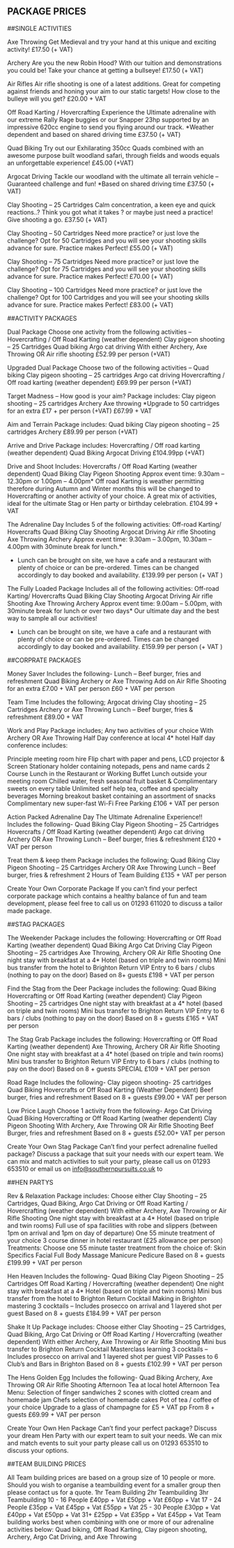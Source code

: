 ## PACKAGE PRICES

##SINGLE ACTIVITIES

Axe Throwing
Get Medieval and try your hand at this unique and exciting activity!
£17.50 (+ VAT)

Archery
Are you the new Robin Hood? With our tuition and demonstrations you could be! Take your chance at getting a bullseye!
£17.50 (+ VAT)

Air Rifles
Air rifle shooting is one of a latest additions. Great for competing against friends and honing your aim to our static targets! How close to the bulleye will you get?
£20.00 + VAT

Off Road Karting / Hovercrafting
Experience the Ultimate adrenaline with our extreme Rally Rage buggies or our Snapper 23hp supported by an impressive 620cc engine to send you flying around our track.
*Weather dependent and based on shared driving time
£37.50 (+ VAT)

Quad Biking
Try out our Exhilarating 350cc Quads combined with an awesome purpose built woodland safari, through fields and woods equals  an unforgettable experience!
£45.00 (+VAT)

Argocat Driving
Tackle our woodland with the ultimate all terrain vehicle – Guaranteed challenge and fun!
*Based on shared driving time
£37.50 (+ VAT)

Clay Shooting – 25 Cartridges
Calm concentration, a keen eye and quick reactions..? Think you got what it takes ? or maybe just need a practice! Give shooting a go.
£37.50 (+ VAT)

Clay Shooting – 50 Cartridges
Need more practice? or just love the challenge? Opt for 50 Cartridges and you will see your shooting skills advance for sure. Practice makes Perfect!
£55.00 (+ VAT)

Clay Shooting – 75 Cartridges
Need more practice? or just love the challenge? Opt for 75 Cartridges and you will see your shooting skills advance for sure. Practice makes Perfect!
£70.00 (+ VAT)

Clay Shooting – 100 Cartridges
Need more practice? or just love the challenge? Opt for 100 Cartridges and you will see your shooting skills advance for sure. Practice makes Perfect!
£83.00 (+ VAT)


##ACTIVITY PACKAGES

Dual Package
Choose one activity from the following activities –
Hovercrafting / Off Road Karting (weather dependent)
Clay pigeon shooting – 25 Cartridges
Quad biking
Argo cat driving
With either  Archery, Axe Throwing OR Air rifle shooting
£52.99 per person (+VAT)

Upgraded Dual Package
Choose two of the following activities –
Quad biking
Clay pigeon shooting – 25 cartridges
Argo cat driving
Hovercrafting / Off road karting (weather dependent)
£69.99 per person (+VAT)

Target Madness – How good is your aim?
Package includes:
Clay pigeon shooting – 25 cartridges
Archery
Axe throwing
*Upgrade to 50 cartridges for an extra £17 + per person (+VAT)
£67.99 + VAT

Aim and Terrain
Package includes:
Quad biking
Clay pigeon shooting – 25 cartridges
Archery
£89.99 per person (+VAT)

Arrive and Drive
Package includes:
Hovercrafting / Off road karting (weather dependent)
Quad Biking
Argocat Driving
£104.99pp (+VAT)

Drive and Shoot
Includes:
Hovercrafts / Off Road Karting (weather dependent)
Quad Biking
Clay Pigeon Shooting
Approx event time: 9.30am – 12.30pm or 1.00pm – 4.00pm*
Off road Karting is weather permitting therefore during Autumn and Winter months this will be changed to Hovercrafting or another activity of your choice.
A great mix of activities, ideal for the ultimate Stag or Hen party or birthday celebration.
£104.99 + VAT

The Adrenaline Day
Includes 5 of the following activities:
Off-road Karting/ Hovercrafts
Quad Biking
Clay Shooting
Argocat Driving
Air rifle Shooting
Axe Throwing
Archery
Approx event time: 9.30am – 3.00pm, 10.30am – 4.00pm with 30minute  break for lunch.*
* Lunch can be brought on site, we have a cafe and a restaurant with plenty of choice or can be pre-ordered. Times can be changed accordingly to day booked and availability.
£139.99 per person (+ VAT )

The Fully Loaded Package
Includes all of the following activities:
Off-road Karting/ Hovercrafts
Quad Biking
Clay Shooting
Argocat Driving
Air rifle Shooting
Axe Throwing
Archery
Approx event time: 9.00am – 5.00pm, with 30minute  break for lunch or over two days*
Our ultimate day and the best way to sample all our activities!
* Lunch can be brought on site, we have a cafe and a restaurant with plenty of choice or can be pre-ordered. Times can be changed accordingly to day booked and availability.
£159.99 per person (+ VAT )


##CORPRATE PACKAGES

Money Saver
Includes the following-
Lunch – Beef burger, fries and refreshment
Quad Biking
Archery or Axe Throwing
Add on Air Rifle Shooting for an extra £7.00 + VAT per person
£60 + VAT per person

Team Time
Includes the following;
Argocat driving
Clay shooting – 25 Cartridges
Archery or Axe Throwing
Lunch – Beef burger, fries & refreshment
£89.00 + VAT

Work and Play
Package includes;
Any two activities of your choice
With Archery OR Axe Throwing
Half Day conference at local 4* hotel
Half day conference includes:

Principle meeting room hire
Flip chart with paper and pens, LCD projector & Screen
Stationary holder containing notepads, pens and name cards
2 Course Lunch in the Restaurant or Working Buffet Lunch outside your meeting room
Chilled water, fresh seasonal fruit basket & Complimentary sweets on every table
Unlimited self help tea, coffee and specialty beverages
Morning breakout basket containing an assortment of snacks
Complimentary new super-fast Wi-Fi
Free Parking
£106 + VAT per person

Action Packed Adrenaline Day
The Ultimate Adrenaline Experience!!
Includes the following-
Quad Biking
Clay Pigeon Shooting – 25 Cartridges
Hovercrafts / Off Road Karting (weather dependent)
Argo cat driving
Archery OR Axe Throwing
Lunch – Beef burger, fries & refreshment
£120 + VAT per person

Treat them & keep them
Package includes the following;
Quad Biking
Clay Pigeon Shooting – 25 Cartridges
Archery OR Axe Throwing
Lunch – Beef burger, fries & refreshment
2 Hours of Team Building
£135 + VAT per person

Create Your Own Corporate Package
If you can’t find your perfect corporate package which contains a healthy balance of fun and team development, please feel free to call us on 01293 611020 to discuss a tailor made package.


##STAG PACKAGES

The Weekender
Package includes the following:
Hovercrafting or Off Road Karting (weather dependent)
Quad Biking
Argo Cat Driving
Clay Pigeon Shooting – 25 cartridges
Axe Throwing, Archery OR Air Rifle Shooting
One night stay with breakfast at a 4* Hotel (based on triple and twin rooms)
Mini bus transfer from the hotel to Brighton Return
VIP Entry to 6 bars / clubs (nothing to pay on the door)
Based on 8+ guests
£198 + VAT per person

Find the Stag from the Deer
Package includes the following:
Quad Biking
Hovercrafting or Off Road Karting (weather dependent)
Clay Pigeon Shooting – 25 cartridges
One night stay with breakfast at a 4* hotel (based on triple and twin rooms)
Mini bus transfer to Brighton Return
VIP Entry to 6 bars / clubs (nothing to pay on the door)
Based on 8 + guests
£165 + VAT per person

The Stag Grab
Package includes the following:
Hovercrafting or Off Road Karting (weather dependent)
Axe Throwing, Archery OR Air Rifle Shooting
One night stay with breakfast at a 4* hotel (based on triple and twin rooms)
Mini bus transfer to Brighton Return
VIP Entry to 6 bars / clubs (nothing to pay on the door)
Based on 8 + guests
SPECIAL £109 + VAT per person

Road Rage
Includes the following-
Clay pigeon shooting- 25 cartridges
Quad Biking
Hovercrafts or Off Road Karting (Weather Dependent)
Beef burger, fries and refreshment
Based on 8 + guests
£99.00 + VAT per person

Low Price Laugh
Choose 1 activity from the following-
Argo Cat Driving
Quad Biking
Hovercrafting or Off Road Karting (weather dependent)
Clay Pigeon Shooting
With Archery, Axe Throwing OR Air Rifle Shooting
Beef Burger, fries and refreshment
Based on 8 + guests
£52.00+ VAT per person

Create Your Own Stag Package
Can’t find your perfect adrenaline fuelled package? Discuss a package that suit your needs with our expert team. We can mix and match activities to suit your party, please call us on 01293 653510 or email us on info@southernpursuits.co.uk to 


##HEN PARTYS

Rev & Relaxation
Package includes:
Choose either Clay Shooting – 25 Cartridges, Quad Biking, Argo Cat Driving or Off Road Karting / Hovercrafting (weather dependent)
With either Archery, Axe Throwing or Air Rifle Shooting
One night stay with breakfast at a 4* Hotel (based on triple and twin rooms)
Full use of spa facilities with robe and slippers (between 1pm on arrival and 1pm on day of departure)
One 55 minute treatment of your choice
3 course dinner in hotel restaurant (£25 allowance per person)
Treatments:  Choose one 55 minute taster treatment from the choice of:
Skin Specifics Facial
Full Body Massage
Manicure
Pedicure
Based on 8 + guests
£199.99 + VAT per person

Hen Heaven
Includes the following-
Quad Biking
Clay Pigeon Shooting – 25 Cartridges
Off Road Karting / Hovercrafting (weather dependent)
One night stay with breakfast at a 4* Hotel (based on triple and twin rooms)
Mini bus transfer from the hotel to Brighton Return
Cocktail Making in Brighton mastering 3 cocktails – Includes prosecco on arrival and 1 layered shot per guest
Based on 8 + guests
£184.99 + VAT per person

Shake It Up
Package includes:
Choose either Clay Shooting – 25 Cartridges, Quad Biking, Argo Cat Driving or Off Road Karting / Hovercrafting (weather dependent)
With either Archery, Axe Throwing or Air Rifle Shooting
Mini bus transfer to Brighton Return
Cocktail Masterclass learning 3 cocktails – Includes prosecco on arrival and 1 layered shot per guest
VIP Passes to 6 Club’s and Bars in Brighton
Based on 8 + guests
£102.99 + VAT per person

The Hens Golden Egg
Includes the following-
Quad Biking
Archery, Axe Throwing OR Air Rifle Shooting
Afternoon Tea at local hotel
Afternoon Tea Menu:
Selection of finger sandwiches
2 scones with clotted cream and homemade jam
Chefs selection of homemade cakes
Pot of tea / coffee of your choice
Upgrade to a glass of champagne for £5 + VAT pp
From 8 + guests
£69.99 + VAT per person

Create Your Own Hen Package
Can’t find your perfect package? Discuss your dream Hen Party with our expert team to suit your needs. We can mix and match events to suit your party please call us on 01293 653510 to discuss your options.


##TEAM BUILDING PRICES

All Team building prices are based on a group size of 10 people or more. Should you wish to organise a teambuilding event for a smaller group then please contact us for a quote.
1hr Team Building	2hr Teambuilding	3hr Teambuilding
10 - 16 People	£40pp + Vat	£50pp + Vat	£60pp + Vat
17 - 24 People	£35pp + Vat	£45pp + Vat	£55pp + Vat
25 - 30 People	£30pp + Vat	£40pp + Vat	£50pp + Vat
31+	£25pp + Vat	£35pp + Vat	£45pp + Vat
Team building works best when combining with one or more of our adrenaline activities below:
Quad biking,
Off Road Karting,
Clay pigeon shooting,
Archery,
Argo Cat Driving,
and Axe Throwing






